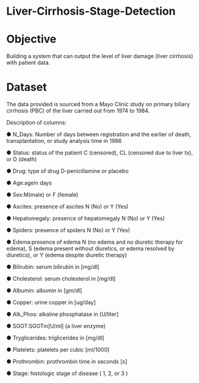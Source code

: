 # Liver-Cirrhosis-Stage-Detection

# Objective
Building a system that can output the level of liver damage (liver cirrhosis) with patient data.

# Dataset
The data provided is sourced from a Mayo Clinic study on primary biliary cirrhosis (PBC) of the liver carried out from 1974 to 1984.

Description of columns:

 ● N_Days: Number of days between registration and the earlier of death, transplantation,
 or study analysis time in 1986
 
 ● Status: status of the patient C (censored), CL (censored due to liver tx), or D (death)
 
 ● Drug: type of drug D-penicillamine or placebo
 
 ● Age:agein days
 
 ● Sex:M(male) or F (female)
 
 ● Ascites: presence of ascites N (No) or Y (Yes)
 
 ● Hepatomegaly: presence of hepatomegaly N (No) or Y (Yes)

 ● Spiders: presence of spiders N (No) or Y (Yes)
 
 ● Edema:presence of edema N (no edema and no diuretic therapy for edema), S (edema present without diuretics, or edema resolved by diuretics), or Y (edema despite diuretic therapy)
 
 ● Bilirubin: serum bilirubin in [mg/dl]
 
 ● Cholesterol: serum cholesterol in [mg/dl]
 
 ● Albumin: albumin in [gm/dl]
 
 ● Copper: urine copper in [ug/day]
 
 ● Alk_Phos: alkaline phosphatase in [U/liter]
 
 ● SGOT:SGOTin[U/ml] (a liver enzyme)
 
 ● Tryglicerides: triglicerides in [mg/dl]
 
 ● Platelets: platelets per cubic [ml/1000]
 
 ● Prothrombin: prothrombin time in seconds [s]
 
 ● Stage: histologic stage of disease ( 1, 2, or 3 )
